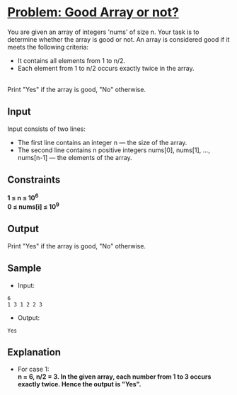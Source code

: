 # [Problem: Good Array or not?](https://my.newtonschool.co/playground/code/cxlctvyfyf8u)

You are given an array of integers 'nums' of size n. Your task is to determine whether the array is good or not. An array is considered good if it meets the following criteria:
- It contains all elements from 1 to n/2.
- Each element from 1 to n/2 occurs exactly twice in the array.
<br>
Print "Yes" if the array is good, "No" otherwise.

## Input

Input consists of two lines:
- The first line contains an integer n — the size of the array.
- The second line contains n positive integers nums[0], nums[1], …, nums[n-1] — the elements of the array.

## Constraints

**1 ≤ n ≤ 10<sup>6</sup> <br>
0 ≤ nums[i] ≤ 10<sup>9</sup>**

## Output

Print "Yes" if the array is good, "No" otherwise.

## Sample

- Input:
```
6
1 3 1 2 2 3
```

- Output:
```
Yes
```

## Explanation

- For case 1: <br> **n = 6, n/2 = 3.
In the given array, each number from 1 to 3 occurs exactly twice. Hence the output is "Yes".**

